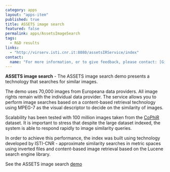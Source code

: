 ```yaml
---
category: apps
layout: "apps-item"
published: true
title: ASSETS image search
featured: false
permalink: apps/AssetsImageSearch
tags: 
  - R&D results
links: 
  - "http://virserv.isti.cnr.it:8080/assetsIRService/index"
contact: 
  name: "For more information, or to give feedback, please contact: [Giuseppe Amato](giuseppe.amato@isti.cnr.it)"
---
```

**ASSETS image search** - The ASSETS image search demo presents a technology that searches for similar images.

The demo uses 70,000 images from Europeana data providers. All image rights remain with the individual data provider. The service allows you to perform image searches based on a content-based retrieval technology using MPEG-7 as the visual descriptor to decide on the similarity of images.

Scalability has been tested with 100 million images taken from the [CoPhiR](http://cophir.isti.cnr.it/) dataset. It is important to stress that despite the large dataset indexed, the system is able to respond rapidly to image similarity queries.

In order to achieve this performance, the index was built using technology developed by ISTI-CNR - approximate similarity searches in metric spaces using inverted files and content-based image retrieval based on the Lucene search engine library.

See the ASSETS image search [demo](http://virserv.isti.cnr.it:8080/assetsIRService/index)

